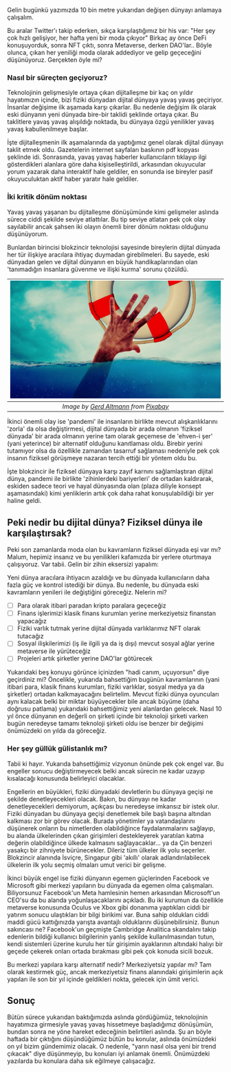 Gelin bugünkü yazımızda 10 bin metre yukarıdan değişen dünyayı anlamaya çalışalım. 

Bu aralar Twitter'ı takip ederken, sıkça karşılaştığımız bir his var: "Her şey çok hızlı gelişiyor, her hafta yeni bir moda çıkıyor" Birkaç ay önce DeFi konuşuyorduk, sonra NFT çıktı, sonra Metaverse, derken DAO'lar.. Böyle olunca, çıkan her yeniliği moda olarak addediyor ve gelip geçeceğini düşünüyoruz. Gerçekten öyle mi? 

### Nasıl bir süreçten geçiyoruz?
Teknolojinin gelişmesiyle ortaya çıkan dijitalleşme bir kaç on yıldır hayatımızın içinde, bizi fiziki dünyadan dijital dünyaya yavaş yavaş geçiriyor.  İnsanlar değişime ilk aşamada karşı çıkarlar. Bu nedenle değişim ilk olarak eski dünyanın yeni dünyada bire-bir taklidi şeklinde ortaya çıkar. Bu taklitlere yavaş yavaş alışıldığı noktada, bu dünyaya özgü yenilikler yavaş yavaş kabullenilmeye başlar. 

İşte dijitalleşmenin ilk aşamalarında da yaptığımız genel olarak dijital dünyayı taklit etmek oldu. Gazetelerin internet sayfaları baskının pdf kopyası şeklinde idi. Sonrasında, yavaş yavaş haberler kullanıcıların tıklayıp ilgi gösterdikleri alanlara göre daha kişiselleştirildi, arkasından okuyucular yorum yazarak daha interaktif hale geldiler, en sonunda ise bireyler pasif okuyuculuktan aktif haber yaratır hale geldiler. 

### İki kritik dönüm noktası
Yavaş yavaş yaşanan bu dijitalleşme dönüşümünde kimi gelişmeler aslında sürece ciddi şekilde seviye atlattılar. Bu tip seviye atlatan pek çok olay sayılabilir ancak şahsen iki olayın önemli birer dönüm noktası olduğunu düşünüyorum. 

Bunlardan birincisi blokzincir teknolojisi sayesinde bireylerin  dijital dünyada her tür ilişkiye aracılara ihtiyaç duymadan girebilmeleri. Bu sayede, eski dünyadan gelen ve dijital dünyanın en büyük handikaplarından olan 'tanımadığın insanlara güvenme ve ilişki kurma' sorunu çözüldü. 

| ![lifeboat](/assets/lifebuoy-g071a9ee62_800.jpg)|
|:--:| 
| *Image by [Gerd Altmann](https://pixabay.com/users/geralt-9301/) from [Pixabay](https://pixabay.com/)*|

İkinci önemli olay ise 'pandemi' ile insanların birlikte mevcut alışkanlıklarını 'zorla' da olsa değiştirmesi, dijital dünyada bir arada olmanın 'fiziksel dünyada' bir arada olmanın yerine tam olarak geçemese de 'ehven-i şer' (yani yeterince) bir alternatif olduğunu kanıtlaması oldu. Birebir yerini tutamıyor olsa da özellikle zamandan tasarruf sağlaması nedeniyle pek çok insanın fiziksel görüşmeye nazaran tercih ettiği bir yöntem oldu bu. 

İşte blokzincir ile fiziksel dünyaya karşı zayıf karnını sağlamlaştıran dijital dünya, pandemi ile birlikte 'zihinlerdeki bariyerleri' de ortadan kaldırarak, eskiden sadece teori ve hayal dünyasında olan (plaza diliyle konsept aşamasındaki) kimi yenliklerin artık çok daha rahat konuşulabildiği bir yer haline geldi. 

## Peki nedir bu dijital dünya? Fiziksel dünya ile karşılaştırsak?
Peki son zamanlarda moda olan bu kavramların fiziksel dünyada eşi var mı? Malum, hepimiz insanız ve bu yenilikleri kafamızda bir yerlere oturtmaya çalışıyoruz. Var  tabii. Gelin bir zihin eksersizi yapalım: 

Yeni dünya aracılara ihtiyacın azaldığı ve bu dünyada kullanıcıların daha fazla güç ve kontrol istediği bir dünya. Bu nedenle, bu dünyada eski kavramların yenileri ile değiştiğini göreceğiz. Nelerin mi?

- [ ] Para olarak itibari paradan kripto paralara geçeceğiz
- [ ] Finans işlerimizi klasik finans kurumları yerine merkeziyetsiz finanstan yapacağız
- [ ] Fiziki varlık tutmak yerine dijital dünyada varlıklarımız NFT olarak tutacağız
- [ ] Sosyal ilişkilerimizi (iş ile ilgili ya da iş dışı) mevcut sosyal ağlar yerine metaverse ile yürüteceğiz
- [ ] Projeleri artık şirketler yerine DAO'lar götürecek

Yukarıdaki beş konuyu görünce içinizden "hadi canım, uçuyorsun" diye geçirdiniz mi? Öncelikle, yukarıda bahsettiğim bugünün kavramlarının (yani itibari para, klasik finans kurumları, fiziki varlıklar, sosyal medya ya da şirketler) ortadan kalkmayacağını belirtelim. Mevcut fiziki dünya oyuncuları aynı kalacak belki bir miktar büyüyecekler bile ancak büyüme (daha doğrusu patlama) yukarıdaki bahsettiğimiz yeni alanlardan gelecek. Nasıl 10 yıl önce dünyanın en değerli on şirketi içinde bir teknoloji şirketi varken bugün neredeyse tamamı teknoloji şirketi oldu ise benzer bir değişimi önümüzdeki on yılda da göreceğiz. 

### Her şey güllük gülistanlık mı?
Tabii ki hayır. Yukarıda bahsettiğimiz vizyonun önünde pek çok engel var. Bu engeller sonucu değiştirmeyecek belki ancak sürecin ne kadar uzayıp kısalacağı konusunda belirleyici olacaklar. 

Engellerin en büyükleri, fiziki dünyadaki devletlerin bu dünyaya geçişi ne şekilde denetleyecekleri olacak. Bakın, bu dünyayı ne kadar denetleyecekleri demiyorum, açıkçası bu neredeyse imkansız bir istek olur. Fiziki dünyadan bu dünyaya geçişi denetlemek bile başlı başına altından kalkması zor bir görev olacak. Burada yönetimler ya vatandaşlarını düşünerek onların bu nimetlerden olabildiğince faydalanmalarını sağlayıp, bu alanda ülkelerinden çıkan girişimleri destekleyerek yaratılan katma değerin olabildiğince ülkede kalmasını sağlayacaklar... ya da Çin benzeri yasakçı bir zihniyete bürünecekler. Dileriz tüm ülkeler ilk yolu seçerler. Blokzincir alanında İsviçre, Singapur gibi 'akıllı' olarak adlandırılabilecek ülkelerin ilk yolu seçmiş olmaları umut verici bir gelişme. 

İkinci büyük engel ise fiziki dünyanın egemen güçlerinden Facebook ve Microsoft gibi merkezi yapıların bu dünyada da egemen olma çalışmaları. Biliyorsunuz Facebook'un Meta hamlesinin hemen arkasından Microsoft'un CEO'su da bu alanda yoğunlaşacaklarını açıkladı. Bu iki kurumun da özellikle metaverse konusunda Oculus ve Xbox gibi donanıma yaptıkları ciddi bir yatırım sonucu ulaştıkları bir bilgi birikimi var. Buna sahip oldukları ciddi maddi gücü kattığınızda yarışta avantajlı olduklarını düşünebilirsiniz. Bunun sakıncası ne? Facebook'un geçmişte Cambridge Analitica skandalını takip edenlerin bildiği kullanıcı bilgilerinin yanlış şekilde kullanılmasından tutun, kendi sistemleri üzerine kurulu her tür girişimin ayaklarının altındaki halıyı bir geçede çekerek onları ortada bırakması gibi pek çok konuda sicili bozuk. 

Bu merkezi yapılara karşı alternatif nedir? Merkeziyetsiz yapılar mı? Tam olarak kestirmek güç, ancak merkeziyetsiz finans alanındaki girişimlerin açık yapıları ile son bir yıl içinde geldikleri nokta, gelecek için ümit verici. 

## Sonuç 
Bütün sürece yukarıdan baktığımızda aslında gördüğümüz, teknolojinin hayatımıza girmesiyle yavaş yavaş hissetmeye başladığımız dönüşümün, bundan sonra ne yöne hareket edeceğinin belirtileri aslında. Şu an böyle haftada bir çıktığını düşündüğümüz bütün bu konular, aslında önümüzdeki on yıl bizim gündemimiz olacak. O nedenle, "yarın nasıl olsa yeni bir trend çıkacak" diye düşünmeyip, bu konuları iyi anlamak önemli. Önümüzdeki yazılarda bu konulara daha sık eğilmeye çalışacağız. 
